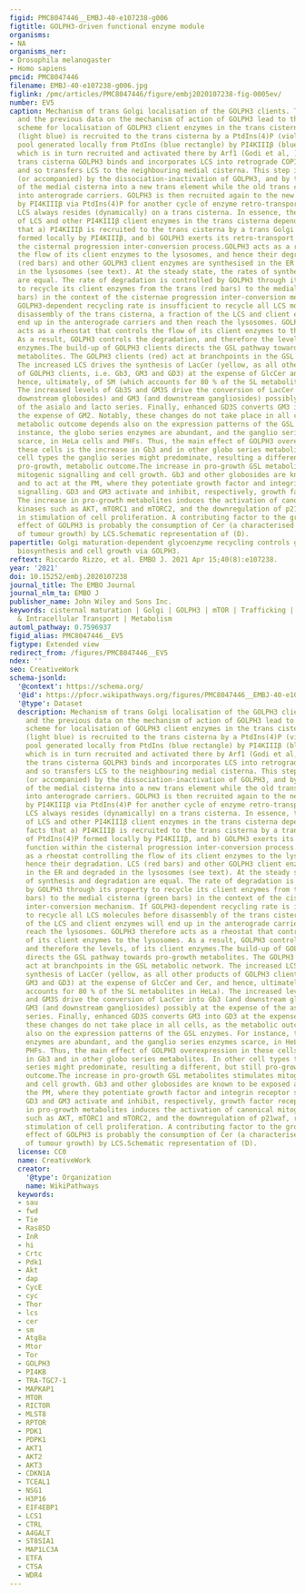 ```yaml
---
figid: PMC8047446__EMBJ-40-e107238-g006
figtitle: GOLPH3‐driven functional enzyme module
organisms:
- NA
organisms_ner:
- Drosophila melanogaster
- Homo sapiens
pmcid: PMC8047446
filename: EMBJ-40-e107238-g006.jpg
figlink: /pmc/articles/PMC8047446/figure/embj2020107238-fig-0005ev/
number: EV5
caption: Mechanism of trans Golgi localisation of the GOLPH3 clients. The current
  and the previous data on the mechanism of action of GOLPH3 lead to the following
  scheme for localisation of GOLPH3 client enzymes in the trans cisternae. GOLPH3
  (light blue) is recruited to the trans cisterna by a PtdIns(4)P (violet rectangle)
  pool generated locally from PtdIns (blue rectangle) by PI4KIIIβ (blue triangle),
  which is in turn recruited and activated there by Arf1 (Godi et al, ). Once on the
  trans cisterna GOLPH3 binds and incorporates LCS into retrograde COPI vesicles,
  and so transfers LCS to the neighbouring medial cisterna. This step is followed
  (or accompanied) by the dissociation‐inactivation of GOLPH3, and by the conversion
  of the medial cisterna into a new trans element while the old trans cisterna disassembles
  into anterograde carriers. GOLPH3 is then recruited again to the new trans cisterna
  by PI4KIIIβ via PtdIns(4)P for another cycle of enzyme retro‐transport. As a result,
  LCS always resides (dynamically) on a trans cisterna. In essence, the localisation
  of LCS and other PI4KIIIβ client enzymes in the trans cisterna depends on the facts
  that a) PI4KIIIβ is recruited to the trans cisterna by a trans Golgi pool of PtdIns(4)P
  formed locally by PI4KIIIβ, and b) GOLPH3 exerts its retro‐transport function within
  the cisternal progression inter‐conversion process.GOLPH3 acts as a rheostat controlling
  the flow of its client enzymes to the lysosomes, and hence their degradation. LCS
  (red bars) and other GOLPH3 client enzymes are synthesised in the ER and degraded
  in the lysosomes (see text). At the steady state, the rates of synthesis and degradation
  are equal. The rate of degradation is controlled by GOLPH3 through its property
  to recycle its client enzymes from the trans (red bars) to the medial cisterna (green
  bars) in the context of the cisternae progression inter‐conversion mechanism. If
  GOLPH3‐dependent recycling rate is insufficient to recycle all LCS molecules before
  disassembly of the trans cisterna, a fraction of the LCS and client enzymes will
  end up in the anterograde carriers and then reach the lysosomes. GOLPH3 therefore
  acts as a rheostat that controls the flow of its client enzymes to the lysosomes.
  As a result, GOLPH3 controls the degradation, and therefore the levels, of its client
  enzymes.The build‐up of GOLPH3 clients directs the GSL pathway towards pro‐growth
  metabolites. The GOLPH3 clients (red) act at branchpoints in the GSL metabolic network.
  The increased LCS drives the synthesis of LacCer (yellow, as all other products
  of GOLPH3 clients, i.e. Gb3, GM3 and GD3) at the expense of GlcCer and Cer, and
  hence, ultimately, of SM (which accounts for 80 % of the SL metabolites in HeLa).
  The increased levels of Gb3S and GM3S drive the conversion of LacCer into Gb3 (and
  downstream globosides) and GM3 (and downstream gangliosides) possibly at the expense
  of the asialo and lacto series. Finally, enhanced GD3S converts GM3 into GD3 at
  the expense of GM2. Notably, these changes do not take place in all cells, as the
  metabolic outcome depends also on the expression patterns of the GSL enzymes. For
  instance, the globo series enzymes are abundant, and the ganglio series enzymes
  scarce, in HeLa cells and PHFs. Thus, the main effect of GOLPH3 overexpression in
  these cells is the increase in Gb3 and in other globo series metabolites. In other
  cell types the ganglio series might predominate, resulting a different, but still
  pro‐growth, metabolic outcome.The increase in pro‐growth GSL metabolites stimulates
  mitogenic signalling and cell growth. Gb3 and other globosides are known to be exposed
  and to act at the PM, where they potentiate growth factor and integrin receptor
  signalling. GD3 and GM3 activate and inhibit, respectively, growth factor receptors.
  The increase in pro‐growth metabolites induces the activation of canonical mitogenic
  kinases such as AKT, mTORC1 and mTORC2, and the downregulation of p21waf, resulting
  in stimulation of cell proliferation. A contributing factor to the growth‐inducing
  effect of GOLPH3 is probably the consumption of Cer (a characterised suppressor
  of tumour growth) by LCS.Schematic representation of (D).
papertitle: Golgi maturation‐dependent glycoenzyme recycling controls glycosphingolipid
  biosynthesis and cell growth via GOLPH3.
reftext: Riccardo Rizzo, et al. EMBO J. 2021 Apr 15;40(8):e107238.
year: '2021'
doi: 10.15252/embj.2020107238
journal_title: The EMBO Journal
journal_nlm_ta: EMBO J
publisher_name: John Wiley and Sons Inc.
keywords: cisternal maturation | Golgi | GOLPH3 | mTOR | Trafficking | Cancer | Membrane
  & Intracellular Transport | Metabolism
automl_pathway: 0.7596937
figid_alias: PMC8047446__EV5
figtype: Extended view
redirect_from: /figures/PMC8047446__EV5
ndex: ''
seo: CreativeWork
schema-jsonld:
  '@context': https://schema.org/
  '@id': https://pfocr.wikipathways.org/figures/PMC8047446__EMBJ-40-e107238-g006.html
  '@type': Dataset
  description: Mechanism of trans Golgi localisation of the GOLPH3 clients. The current
    and the previous data on the mechanism of action of GOLPH3 lead to the following
    scheme for localisation of GOLPH3 client enzymes in the trans cisternae. GOLPH3
    (light blue) is recruited to the trans cisterna by a PtdIns(4)P (violet rectangle)
    pool generated locally from PtdIns (blue rectangle) by PI4KIIIβ (blue triangle),
    which is in turn recruited and activated there by Arf1 (Godi et al, ). Once on
    the trans cisterna GOLPH3 binds and incorporates LCS into retrograde COPI vesicles,
    and so transfers LCS to the neighbouring medial cisterna. This step is followed
    (or accompanied) by the dissociation‐inactivation of GOLPH3, and by the conversion
    of the medial cisterna into a new trans element while the old trans cisterna disassembles
    into anterograde carriers. GOLPH3 is then recruited again to the new trans cisterna
    by PI4KIIIβ via PtdIns(4)P for another cycle of enzyme retro‐transport. As a result,
    LCS always resides (dynamically) on a trans cisterna. In essence, the localisation
    of LCS and other PI4KIIIβ client enzymes in the trans cisterna depends on the
    facts that a) PI4KIIIβ is recruited to the trans cisterna by a trans Golgi pool
    of PtdIns(4)P formed locally by PI4KIIIβ, and b) GOLPH3 exerts its retro‐transport
    function within the cisternal progression inter‐conversion process.GOLPH3 acts
    as a rheostat controlling the flow of its client enzymes to the lysosomes, and
    hence their degradation. LCS (red bars) and other GOLPH3 client enzymes are synthesised
    in the ER and degraded in the lysosomes (see text). At the steady state, the rates
    of synthesis and degradation are equal. The rate of degradation is controlled
    by GOLPH3 through its property to recycle its client enzymes from the trans (red
    bars) to the medial cisterna (green bars) in the context of the cisternae progression
    inter‐conversion mechanism. If GOLPH3‐dependent recycling rate is insufficient
    to recycle all LCS molecules before disassembly of the trans cisterna, a fraction
    of the LCS and client enzymes will end up in the anterograde carriers and then
    reach the lysosomes. GOLPH3 therefore acts as a rheostat that controls the flow
    of its client enzymes to the lysosomes. As a result, GOLPH3 controls the degradation,
    and therefore the levels, of its client enzymes.The build‐up of GOLPH3 clients
    directs the GSL pathway towards pro‐growth metabolites. The GOLPH3 clients (red)
    act at branchpoints in the GSL metabolic network. The increased LCS drives the
    synthesis of LacCer (yellow, as all other products of GOLPH3 clients, i.e. Gb3,
    GM3 and GD3) at the expense of GlcCer and Cer, and hence, ultimately, of SM (which
    accounts for 80 % of the SL metabolites in HeLa). The increased levels of Gb3S
    and GM3S drive the conversion of LacCer into Gb3 (and downstream globosides) and
    GM3 (and downstream gangliosides) possibly at the expense of the asialo and lacto
    series. Finally, enhanced GD3S converts GM3 into GD3 at the expense of GM2. Notably,
    these changes do not take place in all cells, as the metabolic outcome depends
    also on the expression patterns of the GSL enzymes. For instance, the globo series
    enzymes are abundant, and the ganglio series enzymes scarce, in HeLa cells and
    PHFs. Thus, the main effect of GOLPH3 overexpression in these cells is the increase
    in Gb3 and in other globo series metabolites. In other cell types the ganglio
    series might predominate, resulting a different, but still pro‐growth, metabolic
    outcome.The increase in pro‐growth GSL metabolites stimulates mitogenic signalling
    and cell growth. Gb3 and other globosides are known to be exposed and to act at
    the PM, where they potentiate growth factor and integrin receptor signalling.
    GD3 and GM3 activate and inhibit, respectively, growth factor receptors. The increase
    in pro‐growth metabolites induces the activation of canonical mitogenic kinases
    such as AKT, mTORC1 and mTORC2, and the downregulation of p21waf, resulting in
    stimulation of cell proliferation. A contributing factor to the growth‐inducing
    effect of GOLPH3 is probably the consumption of Cer (a characterised suppressor
    of tumour growth) by LCS.Schematic representation of (D).
  license: CC0
  name: CreativeWork
  creator:
    '@type': Organization
    name: WikiPathways
  keywords:
  - sau
  - fwd
  - Tie
  - Ras85D
  - InR
  - hi
  - Crtc
  - Pdk1
  - Akt
  - dap
  - CycE
  - cyc
  - Thor
  - lcs
  - cer
  - sm
  - Atg8a
  - Mtor
  - Tor
  - GOLPH3
  - PI4KB
  - TRA-TGC7-1
  - MAPKAP1
  - MTOR
  - RICTOR
  - MLST8
  - RPTOR
  - PDK1
  - PDPK1
  - AKT1
  - AKT2
  - AKT3
  - CDKN1A
  - TCEAL1
  - NSG1
  - H3P16
  - EIF4EBP1
  - LCS1
  - CTRL
  - A4GALT
  - ST8SIA1
  - MAP1LC3A
  - ETFA
  - CTSA
  - WDR4
---
```

